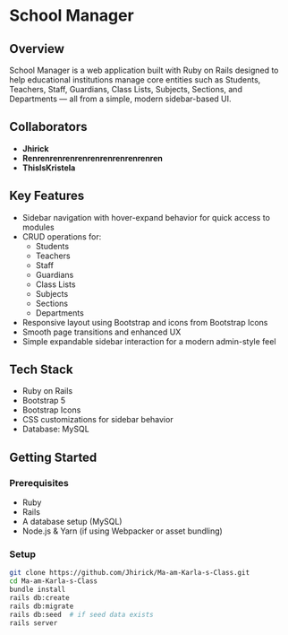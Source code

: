 # School Manager

## Overview  
School Manager is a web application built with Ruby on Rails designed to help educational institutions manage core entities such as Students, Teachers, Staff, Guardians, Class Lists, Subjects, Sections, and Departments — all from a simple, modern sidebar-based UI.

## Collaborators  
- **Jhirick**  
- **Renrenrenrenrenrenrenrenrenrenren**  
- **ThisIsKristela**

## Key Features  
- Sidebar navigation with hover-expand behavior for quick access to modules  
- CRUD operations for:
  - Students  
  - Teachers  
  - Staff  
  - Guardians  
  - Class Lists  
  - Subjects  
  - Sections  
  - Departments  
- Responsive layout using Bootstrap and icons from Bootstrap Icons  
- Smooth page transitions and enhanced UX  
- Simple expandable sidebar interaction for a modern admin-style feel  

## Tech Stack  
- Ruby on Rails  
- Bootstrap 5  
- Bootstrap Icons  
- CSS customizations for sidebar behavior  
- Database: MySQL 

## Getting Started  
### Prerequisites  
- Ruby  
- Rails   
- A database setup (MySQL)  
- Node.js & Yarn (if using Webpacker or asset bundling) 

### Setup  
```bash
git clone https://github.com/Jhirick/Ma-am-Karla-s-Class.git  
cd Ma-am-Karla-s-Class  
bundle install  
rails db:create  
rails db:migrate  
rails db:seed  # if seed data exists  
rails server  
